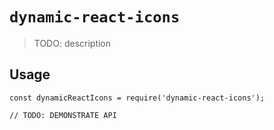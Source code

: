 # `dynamic-react-icons`

> TODO: description

## Usage

```
const dynamicReactIcons = require('dynamic-react-icons');

// TODO: DEMONSTRATE API
```
